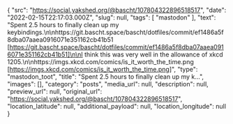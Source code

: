 {
  "src": "https://social.yakshed.org/@bascht/107804322896518517",
  "date": "2022-02-15T22:17:03.000Z",
  "slug": null,
  "tags": [
    "mastodon"
  ],
  "text": "Spent 2.5 hours to finally clean up my keybindings.\n\nhttps://git.bascht.space/bascht/dotfiles/commit/ef1486a5f8dba07aaea0916071e351162cb41b51 [https://git.bascht.space/bascht/dotfiles/commit/ef1486a5f8dba07aaea0916071e351162cb41b51]\n\nI think this was very well in the allowance of xkcd 1205.\n\nhttps://imgs.xkcd.com/comics/is_it_worth_the_time.png [https://imgs.xkcd.com/comics/is_it_worth_the_time.png]",
  "type": "mastodon_toot",
  "title": "Spent 2.5 hours to finally clean up my k…",
  "images": [],
  "category": "posts",
  "media_url": null,
  "description": null,
  "preview_url": null,
  "original_url": "https://social.yakshed.org/@bascht/107804322896518517",
  "location_latitude": null,
  "additional_payload": null,
  "location_longitude": null
}